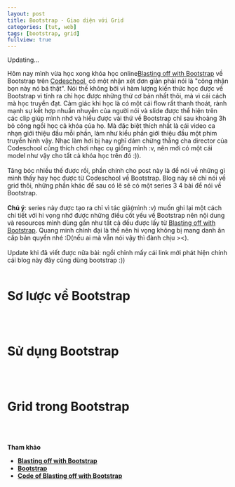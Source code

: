 ```yaml
---
layout: post
title: Bootstrap - Giao diện với Grid 
categories: [tut, web]
tags: [bootstrap, grid]
fullview: true
---
```


Updating...

Hôm nay mình vừa học xong khóa học online<a class="btn btn-link btn-xs" href="https://www.codeschool.com/courses/blasting-off-with-bootstrap">Blasting off with Bootstrap</a> về Bootstrap trên  <a class="btn btn-link btn-xs" href="https://www.codeschool.com/">Codeschool</a>, có một nhận xét đơn giản phải nói là "công nhận bọn này nó bá thật". Nói thế không bởi vì hàm lượng kiến thức học được về Bootstrap vì tính ra chỉ học được những thứ cơ bản nhất thôi, mà vì cái cách mà học truyền đạt. Cảm giác khi học là có một cái flow rất thanh thoát, rành mạnh sự kết hợp nhuần nhuyễn của người nói và slide được thể hiện trên các clip giúp mình nhớ và hiểu được vài thứ về Bootstrap chỉ sau khoảng 3h bỏ công ngồi học cả khóa của họ. Mà đặc biệt thích nhất là cái video ca nhạn giới thiệu đầu mỗi phần, làm như kiểu phần giới thiệu đầu một phim truyền hình vậy. Nhạc làm hơi bị hay nghĩ dám chừng thằng cha director của Codeschool cũng thích chơi nhạc cụ giống mình :v, nên mới có một cái model như vậy cho tất cả khóa học trên đó :)).
<br><br>
Tâng bóc nhiều thế được rồi, phần chính cho post này là để nói về những gì mình thấy hay học được từ Codeschool về Bootstrap. Blog này sẽ chỉ nói về grid thôi, những phần khác để sau có lẽ sẽ có một series 3 4 bài để nói về Bootstrap.
<br><br>
**Chú ý**: series này được tạo ra chỉ vì tác giả(mình :v) muốn ghi lại một cách chi tiết với hi vọng nhớ được những điều cốt yếu về Bootstrap nên nội dung và resources mình dùng gần như tất cả đều được lấy từ  <a class="btn btn-link btn-xs" href="https://www.codeschool.com/courses/blasting-off-with-bootstrap">Blasting off with Bootstrap</a>. Quang minh chính đại là thế nên hi vọng không bị mang danh ăn cắp bản quyền nhé :D(nếu ai mà vẫn nói vậy thì đành chịu ><). 
<br><br>
Update khi đã viết được nữa bài: ngồi chỉnh mấy cái link mới phát hiện chính cái blog này đây cũng dùng bootstrap :))
<br><br>
<h1>Sơ lược về Bootstrap</h1>

<br><br>
<h1>Sử dụng Bootstrap</h1>

<br><br>
<h1>Grid trong Bootstrap</h1>

<br><br>

**Tham khảo**

* <a href="https://www.codeschool.com/courses/blasting-off-with-bootstrap">**Blasting off with Bootstrap**</a>
* <a href="http://getbootstrap.com/">**Bootstrap**</a>	
* <a href="https://github.com/codeschool/BlastingOffWithBootstrapDemo">**Code of Blasting off with Bootstrap**</a>